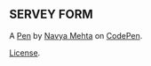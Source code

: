 SERVEY FORM
-----------


A [Pen](https://codepen.io/nav-03/pen/LYzNbbO) by [Navya Mehta](https://codepen.io/nav-03) on [CodePen](https://codepen.io).

[License](https://codepen.io/license/pen/LYzNbbO).